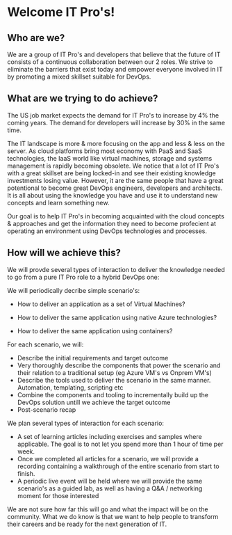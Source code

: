 # Welcome IT Pro's!

## Who are we?

We are a group of IT Pro's and developers that believe that the future of IT consists of a continuous collaboration between our 2 roles. We strive to eliminate the barriers that exist today and empower everyone involved in IT by promoting a mixed skillset suitable for DevOps.

## What are we trying to do achieve?

The US job market expects the demand for IT Pro's to increase by 4% the coming years. The demand for developers will increase by 30% in the same time.

The IT landscape is more & more focusing on the app and less & less on the server. As cloud platforms bring most economy with PaaS and SaaS technologies, the IaaS world like virtual machines, storage and systems management is rapidly becoming obsolete. We notice that a lot of IT Pro's with a great skillset are being locked-in and see their existing knowledge investments losing value. However, it are the same people that have a great potentional to become great DevOps engineers, developers and architects. It is all about using the knowledge you have and use it to understand new concepts and learn something new.

Our goal is to help IT Pro's in becoming acquainted with the cloud concepts & approaches and get the information they need to become profecient at operating an environment using DevOps technologies and processes.

## How will we achieve this?

We will provde several types of interaction to deliver the knowledge needed to go from a pure IT Pro role to a hybrid DevOps one:

We will periodically decribe simple scenario's:

* How to deliver an application as a set of Virtual Machines?

* How to deliver the same application using native Azure technologies?

* How to deliver the same application using containers?

For each scenario, we will:
* Describe the initial requirements and target outcome
* Very thoroughly describe the components that power the scenario and their relation to a traditional setup (eg Azure VM's vs Onprem VM's)
* Describe the tools used to deliver the scenario in the same manner. Automation, templating, scripting etc
* Combine the components and tooling to incrementally build up the DevOps solution untill we achieve the target outcome
* Post-scenario recap

We plan several types of interaction for each scenario:

* A set of learning articles including exercises and samples where applicable. The goal is to not let you spend more than 1 hour of time per week.
* Once we completed all articles for a scenario, we will provide a recording containing a walkthrough of the entire scenario from start to finish.
* A periodic live event will be held where we will provide the same scenario's as a guided lab, as well as having a Q&A / networking moment for those interested


We are not sure how far this will go and what the impact will be on the community. What we do know is that we want to help people to transform their careers and be ready for the next generation of IT.
